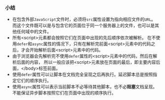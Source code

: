 ### 小结

 - 在包含外部`JavaScript`文件时，必须将`src`属性设置为指向相应文件的`URL`。
   而这个文件既可以是与包含它的页面位于同一个服务器上的文件，也可以是其他任何域中的文件。
 - 所有\<script\>元素都会按照它们在页面中出现的先后顺序依次被解析。
   在不使用`defer`和`async`属性的情况下，只有在解析完前面\<script\>元素中的代码之后，才会开始解析后面\<script\>元素中的代码。
 - 由于浏览器会先解析完不使用`defer`属性的\<script\>元素中的代码，然后在解析后面的内容，
   所以一般应该把\<script\>元素放在页面的最后，即主要内容后面，\</body\>标签前面。
 - 使用`defer`属性可以让脚本在文档完全呈现之后再执行。延迟脚本总是按照指定它们的顺序执行。
 - 使用`async`属性可以表示当前脚本不必等待其他脚本，也不必**阻塞**文档呈现。不能保证异步脚本按照它们在页面中出现的顺序执行。 

